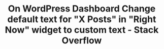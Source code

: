 ---
layout: post
link: http://stackoverflow.com/questions/19571683/on-wordpress-dashboard-change-default-text-for-x-posts-in-right-now-widget
title: On WordPress Dashboard  Change default text for "X Posts" in "Right Now" widget to custom text - Stack Overflow
---